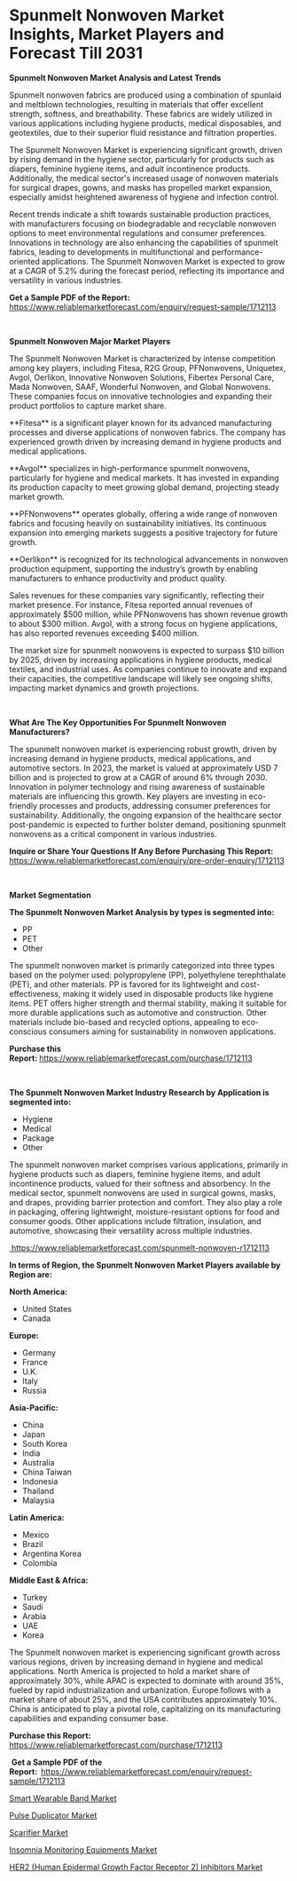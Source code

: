 <p><h1>Spunmelt Nonwoven Market Insights, Market Players and Forecast Till 2031</h1></p><p><strong>Spunmelt Nonwoven Market Analysis and Latest Trends</strong></p>
<p><p>Spunmelt nonwoven fabrics are produced using a combination of spunlaid and meltblown technologies, resulting in materials that offer excellent strength, softness, and breathability. These fabrics are widely utilized in various applications including hygiene products, medical disposables, and geotextiles, due to their superior fluid resistance and filtration properties. </p><p>The Spunmelt Nonwoven Market is experiencing significant growth, driven by rising demand in the hygiene sector, particularly for products such as diapers, feminine hygiene items, and adult incontinence products. Additionally, the medical sector's increased usage of nonwoven materials for surgical drapes, gowns, and masks has propelled market expansion, especially amidst heightened awareness of hygiene and infection control.</p><p>Recent trends indicate a shift towards sustainable production practices, with manufacturers focusing on biodegradable and recyclable nonwoven options to meet environmental regulations and consumer preferences. Innovations in technology are also enhancing the capabilities of spunmelt fabrics, leading to developments in multifunctional and performance-oriented applications. The Spunmelt Nonwoven Market is expected to grow at a CAGR of 5.2% during the forecast period, reflecting its importance and versatility in various industries.</p></p>
<p><strong>Get a Sample PDF of the Report:&nbsp;</strong> <a href="https://www.reliablemarketforecast.com/enquiry/request-sample/1712113?utm_campaign=1134&utm_medium=2&utm_source=Github&utm_content=ia&utm_term=22102024&utm_id=spunmelt-nonwoven">https://www.reliablemarketforecast.com/enquiry/request-sample/1712113</a></p>
<p>&nbsp;</p>
<p><strong>Spunmelt Nonwoven Major Market Players</strong></p>
<p><p>The Spunmelt Nonwoven Market is characterized by intense competition among key players, including Fitesa, R2G Group, PFNonwovens, Uniquetex, Avgol, Oerlikon, Innovative Nonwoven Solutions, Fibertex Personal Care, Mada Nonwoven, SAAF, Wonderful Nonwoven, and Global Nonwovens. These companies focus on innovative technologies and expanding their product portfolios to capture market share.</p><p>**Fitesa** is a significant player known for its advanced manufacturing processes and diverse applications of nonwoven fabrics. The company has experienced growth driven by increasing demand in hygiene products and medical applications.</p><p>**Avgol** specializes in high-performance spunmelt nonwovens, particularly for hygiene and medical markets. It has invested in expanding its production capacity to meet growing global demand, projecting steady market growth.</p><p>**PFNonwovens** operates globally, offering a wide range of nonwoven fabrics and focusing heavily on sustainability initiatives. Its continuous expansion into emerging markets suggests a positive trajectory for future growth.</p><p>**Oerlikon** is recognized for its technological advancements in nonwoven production equipment, supporting the industry’s growth by enabling manufacturers to enhance productivity and product quality.</p><p>Sales revenues for these companies vary significantly, reflecting their market presence. For instance, Fitesa reported annual revenues of approximately $500 million, while PFNonwovens has shown revenue growth to about $300 million. Avgol, with a strong focus on hygiene applications, has also reported revenues exceeding $400 million.</p><p>The market size for spunmelt nonwovens is expected to surpass $10 billion by 2025, driven by increasing applications in hygiene products, medical textiles, and industrial uses. As companies continue to innovate and expand their capacities, the competitive landscape will likely see ongoing shifts, impacting market dynamics and growth projections.</p></p>
<p>&nbsp;</p>
<p><strong>What Are The Key Opportunities For Spunmelt Nonwoven Manufacturers?</strong></p>
<p><p>The spunmelt nonwoven market is experiencing robust growth, driven by increasing demand in hygiene products, medical applications, and automotive sectors. In 2023, the market is valued at approximately USD 7 billion and is projected to grow at a CAGR of around 6% through 2030. Innovation in polymer technology and rising awareness of sustainable materials are influencing this growth. Key players are investing in eco-friendly processes and products, addressing consumer preferences for sustainability. Additionally, the ongoing expansion of the healthcare sector post-pandemic is expected to further bolster demand, positioning spunmelt nonwovens as a critical component in various industries.</p></p>
<p><strong>Inquire or Share Your Questions If Any Before Purchasing This Report:</strong> <a href="https://www.reliablemarketforecast.com/enquiry/pre-order-enquiry/1712113?utm_campaign=1134&utm_medium=2&utm_source=Github&utm_content=ia&utm_term=22102024&utm_id=spunmelt-nonwoven">https://www.reliablemarketforecast.com/enquiry/pre-order-enquiry/1712113</a></p>
<p>&nbsp;</p>
<p><strong>Market Segmentation</strong></p>
<p><strong>The Spunmelt Nonwoven Market Analysis by types is segmented into:</strong></p>
<p><ul><li>PP</li><li>PET</li><li>Other</li></ul></p>
<p><p>The spunmelt nonwoven market is primarily categorized into three types based on the polymer used: polypropylene (PP), polyethylene terephthalate (PET), and other materials. PP is favored for its lightweight and cost-effectiveness, making it widely used in disposable products like hygiene items. PET offers higher strength and thermal stability, making it suitable for more durable applications such as automotive and construction. Other materials include bio-based and recycled options, appealing to eco-conscious consumers aiming for sustainability in nonwoven applications.</p></p>
<p><strong>Purchase this Report:&nbsp;</strong><a href="https://www.reliablemarketforecast.com/purchase/1712113?utm_campaign=1134&utm_medium=2&utm_source=Github&utm_content=ia&utm_term=22102024&utm_id=spunmelt-nonwoven">https://www.reliablemarketforecast.com/purchase/1712113</a></p>
<p>&nbsp;</p>
<p><strong>The Spunmelt Nonwoven Market Industry Research by Application is segmented into:</strong></p>
<p><ul><li>Hygiene</li><li>Medical</li><li>Package</li><li>Other</li></ul></p>
<p><p>The spunmelt nonwoven market comprises various applications, primarily in hygiene products such as diapers, feminine hygiene items, and adult incontinence products, valued for their softness and absorbency. In the medical sector, spunmelt nonwovens are used in surgical gowns, masks, and drapes, providing barrier protection and comfort. They also play a role in packaging, offering lightweight, moisture-resistant options for food and consumer goods. Other applications include filtration, insulation, and automotive, showcasing their versatility across multiple industries.</p></p>
<p><a href="https://www.reliablemarketforecast.com/spunmelt-nonwoven-r1712113?utm_campaign=1134&utm_medium=2&utm_source=Github&utm_content=ia&utm_term=22102024&utm_id=spunmelt-nonwoven">&nbsp;https://www.reliablemarketforecast.com/spunmelt-nonwoven-r1712113</a></p>
<p><strong>In terms of Region, the Spunmelt Nonwoven Market Players available by Region are:</strong></p>
<p>
    <p> <strong> North America: </strong>
        <ul>
            <li>United States</li>
            <li>Canada</li>
        </ul>
        </p> 
    <p> <strong> Europe: </strong>
        <ul>
            <li>Germany</li>
            <li>France</li>
            <li>U.K.</li>
            <li>Italy</li>
            <li>Russia</li>
        </ul>
        </p> 
    <p> <strong> Asia-Pacific: </strong>
        <ul>
            <li>China</li>
            <li>Japan</li>
            <li>South Korea</li>
            <li>India</li>
            <li>Australia</li>
            <li>China Taiwan</li>
            <li>Indonesia</li>
            <li>Thailand</li>
            <li>Malaysia</li>
        </ul>
        </p> 
    <p> <strong> Latin America: </strong>
        <ul>
            <li>Mexico</li>
            <li>Brazil</li>
            <li>Argentina Korea</li>
            <li>Colombia</li>
        </ul>
        </p> 
    <p> <strong> Middle East & Africa: </strong>
        <ul>
            <li>Turkey</li>
            <li>Saudi</li>
            <li>Arabia</li>
            <li>UAE</li>
            <li>Korea</li>
        </ul>
    </p>
    </p>
<p><p>The Spunmelt nonwoven market is experiencing significant growth across various regions, driven by increasing demand in hygiene and medical applications. North America is projected to hold a market share of approximately 30%, while APAC is expected to dominate with around 35%, fueled by rapid industrialization and urbanization. Europe follows with a market share of about 25%, and the USA contributes approximately 10%. China is anticipated to play a pivotal role, capitalizing on its manufacturing capabilities and expanding consumer base.</p></p>
<p><strong>Purchase this Report: </strong><a href="https://www.reliablemarketforecast.com/purchase/1712113?utm_campaign=1134&utm_medium=2&utm_source=Github&utm_content=ia&utm_term=22102024&utm_id=spunmelt-nonwoven">https://www.reliablemarketforecast.com/purchase/1712113</a></p>
<p>&nbsp;<strong>Get a Sample PDF of the Report:&nbsp;&nbsp;</strong><a href="https://www.reliablemarketforecast.com/enquiry/request-sample/1712113?utm_campaign=1134&utm_medium=2&utm_source=Github&utm_content=ia&utm_term=22102024&utm_id=spunmelt-nonwoven">https://www.reliablemarketforecast.com/enquiry/request-sample/1712113</a></p>
<p><strong></strong></p>
<p><p><a href="https://github.com/karolinec5dqui/Market-Research-Report-List-1/blob/main/smart-wearable-band-market.md?utm_campaign=1134&utm_medium=2&utm_source=Github&utm_content=ia&utm_term=22102024&utm_id=spunmelt-nonwoven">Smart Wearable Band Market</a></p><p><a href="https://issuu.com/reportprime-2/docs/pulse-duplicator-market-size-2030.p_ccdb0ac1b28580?utm_campaign=1134&utm_medium=2&utm_source=Github&utm_content=ia&utm_term=22102024&utm_id=spunmelt-nonwoven">Pulse Duplicator Market</a></p><p><a href="https://issuu.com/reportprime-2/docs/scarifier-market-size-2030.pptx_80ac879c16e921?utm_campaign=1134&utm_medium=2&utm_source=Github&utm_content=ia&utm_term=22102024&utm_id=spunmelt-nonwoven">Scarifier Market</a></p><p><a href="https://github.com/malika4dt4reta/Market-Research-Report-List-1/blob/main/insomnia-monitoring-equipments-market.md?utm_campaign=1134&utm_medium=2&utm_source=Github&utm_content=ia&utm_term=22102024&utm_id=spunmelt-nonwoven">Insomnia Monitoring Equipments Market</a></p><p><a href="https://www.linkedin.com/pulse/insights-her2-human-epidermal-growth-factor-receptor-2-5cwzf?utm_campaign=1134&utm_medium=2&utm_source=Github&utm_content=ia&utm_term=22102024&utm_id=spunmelt-nonwoven">HER2 (Human Epidermal Growth Factor Receptor 2) Inhibitors Market</a></p></p>